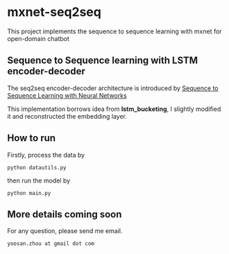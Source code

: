 # mxnet-seq2seq

This project implements the sequence to sequence learning with mxnet for open-domain chatbot

## Sequence to Sequence learning with LSTM encoder-decoder

The seq2seq encoder-decoder architecture is introduced by [Sequence to Sequence Learning with Neural Networks](http://arxiv.org/abs/1409.3215)
 
This implementation borrows idea from **lstm_bucketing**, I slightly modified it and reconstructed the embedding layer.

## How to run

Firstly, process the data by
```
python datautils.py
```
then run the model by
```
python main.py
```

## More details coming soon 

For any question, please send me email. 

    yoosan.zhou at gmail dot com